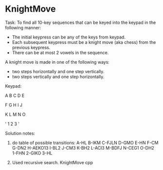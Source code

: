 KnightMove
==========

Task:
To find all 10-key sequences that can be keyed into the keypad in the following manner:
- The initial keypress can be any of the keys from keypad.
- Each subsequent keypress must be a knight move (aka chess) from the previous keypress.  
- There can be at most 2 vowels in the sequence.

A knight move is made in one of the following ways:
- two steps horizontally and one step vertically.
- two steps vertically and one step horizontally.

Keypad:

A B C D E 

F G H I J

K L M N O

' 1 2 3 '
  

Solution notes:
1) do table of possible transitions:
A-HL
B-IKM
C-FJLN
D-GMO
E-HN
F-CM
G-DN2
H-AEKO13
I-BL2
J-CM3
K-BH2
L-ACI3
M-BDFJ
N-CEG1
O-DH2
1-FHN
2-GIKO
3-HL

2) Used recursive search.
KnightMove cpp 